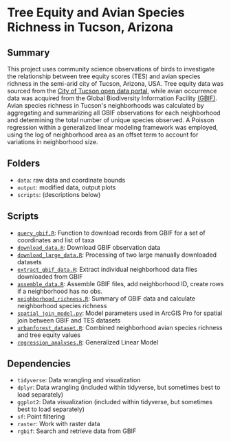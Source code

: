 # Tree Equity and Avian Species Richness in Tucson, Arizona

## Summary

This project uses community science observations of birds to investigate the relationship between tree equity scores (TES) and avian species richness in the semi-arid city of Tucson, Arizona, USA. Tree equity data was sourced from the [City of Tucson open data portal](https://gisdata.tucsonaz.gov/), while avian occurrence data was acquired from the Global Biodiversity Information Facility [(GBIF)](https://www.gbif.org/). Avian species richness in Tucson's neighborhoods was calculated by aggregating and summarizing all GBIF observations for each neighborhood and determining the total number of unique species observed. A Poisson regression within a generalized linear modeling framework was employed, using the log of neighborhood area as an offset term to account for variations in neighborhood size.

## Folders

- `data`: raw data and coordinate bounds
- `output`: modified data, output plots
- `scripts`: (descriptions below)

## Scripts

- [`query_gbif.R`](https://github.com/Big-Biodiversity-Collaborative/urbanforest/blob/main/scripts/query_gbif.R): Function to download records from GBIF for a set of coordinates and list of taxa
- [`download_data.R`]( https://github.com/Big-Biodiversity-Collaborative/urbanforest/blob/main/scripts/download_data.R): Download GBIF observation data
- [`download_large_data.R`]( https://github.com/Big-Biodiversity-Collaborative/urbanforest/blob/main/scripts/download_large_data.R): Processing of two large manually downloaded datasets
- [`extract_gbif_data.R`]( https://github.com/Big-Biodiversity-Collaborative/urbanforest/blob/main/scripts/extract_gbif_data.R): Extract individual neighborhood data files downloaded from GBIF
- [`assemble_data.R`]( https://github.com/Big-Biodiversity-Collaborative/urbanforest/blob/main/scripts/assemble_data.R): Assemble GBIF files, add neighborhood ID, create rows if a neighborhood has no obs.
- [`neighborhood_richness.R`]( https://github.com/Big-Biodiversity-Collaborative/urbanforest/blob/main/scripts/neighborhood_richness.R): Summary of GBIF data and calculate neighborhood species richness
- [`spatial_join_model.py`]( https://github.com/Big-Biodiversity-Collaborative/urbanforest/blob/main/scripts/spatial_join_model.py): Model parameters used in ArcGIS Pro for spatial join between GBIF and TES datasets
- [`urbanforest_dataset.R`]( https://github.com/Big-Biodiversity-Collaborative/urbanforest/blob/main/scripts/urbanforest_dataset.R): Combined neighborhood avian species richness and tree equity values
- [`regression_analyses.R`]( https://github.com/Big-Biodiversity-Collaborative/urbanforest/blob/main/scripts/regression_analyses.R): Generalized Linear Model

## Dependencies

- `tidyverse`: Data wrangling and visualization
- `dplyr`: Data wrangling (included within tidyverse, but sometimes best to load separately)
- `ggplot2`: Data visualization (included within tidyverse, but sometimes best to load separately)
- `sf`: Point filtering
- `raster`: Work with raster data
- `rgbif`: Search and retrieve data from GBIF


